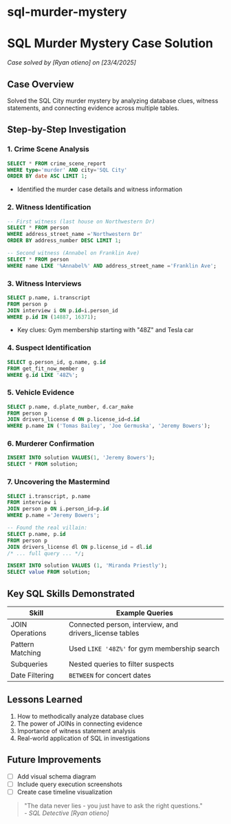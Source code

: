 # sql-murder-mystery
# SQL Murder Mystery Case Solution
 
*Case solved by [Ryan otieno] on [23/4/2025]*

##  Case Overview
Solved the SQL City murder mystery by analyzing database clues, witness statements, and connecting evidence across multiple tables.

##  Step-by-Step Investigation

### 1. Crime Scene Analysis
```sql
SELECT * FROM crime_scene_report
WHERE type='murder' AND city='SQL City'
ORDER BY date ASC LIMIT 1;
```
- Identified the murder case details and witness information

### 2. Witness Identification
```sql
-- First witness (last house on Northwestern Dr)
SELECT * FROM person
WHERE address_street_name ='Northwestern Dr'
ORDER BY address_number DESC LIMIT 1;

-- Second witness (Annabel on Franklin Ave)
SELECT * FROM person
WHERE name LIKE '%Annabel%' AND address_street_name ='Franklin Ave';
```

### 3. Witness Interviews
```sql
SELECT p.name, i.transcript
FROM person p
JOIN interview i ON p.id=i.person_id
WHERE p.id IN (14887, 16371);
```
- Key clues: Gym membership starting with "48Z" and Tesla car

### 4. Suspect Identification
```sql
SELECT g.person_id, g.name, g.id
FROM get_fit_now_member g
WHERE g.id LIKE '48Z%';
```

### 5. Vehicle Evidence
```sql
SELECT p.name, d.plate_number, d.car_make
FROM person p
JOIN drivers_license d ON p.license_id=d.id
WHERE p.name IN ('Tomas Bailey', 'Joe Germuska', 'Jeremy Bowers');
```

### 6. Murderer Confirmation
```sql
INSERT INTO solution VALUES(1, 'Jeremy Bowers');
SELECT * FROM solution;
```

### 7. Uncovering the Mastermind
```sql
SELECT i.transcript, p.name
FROM interview i
JOIN person p ON i.person_id=p.id
WHERE p.name ='Jeremy Bowers';

-- Found the real villain:
SELECT p.name, p.id
FROM person p
JOIN drivers_license dl ON p.license_id = dl.id
/* ... full query ... */;

INSERT INTO solution VALUES (1, 'Miranda Priestly');
SELECT value FROM solution;
```

##  Key SQL Skills Demonstrated
| Skill | Example Queries |
|-------|----------------|
| JOIN Operations | Connected person, interview, and drivers_license tables |
| Pattern Matching | Used `LIKE '48Z%'` for gym membership search |
| Subqueries | Nested queries to filter suspects |
| Date Filtering | `BETWEEN` for concert dates |

##  Lessons Learned
1. How to methodically analyze database clues
2. The power of JOINs in connecting evidence
3. Importance of witness statement analysis
4. Real-world application of SQL in investigations

##  Future Improvements
- [ ] Add visual schema diagram
- [ ] Include query execution screenshots
- [ ] Create case timeline visualization

> "The data never lies - you just have to ask the right questions."  
> *- SQL Detective [Ryan otieno]*
